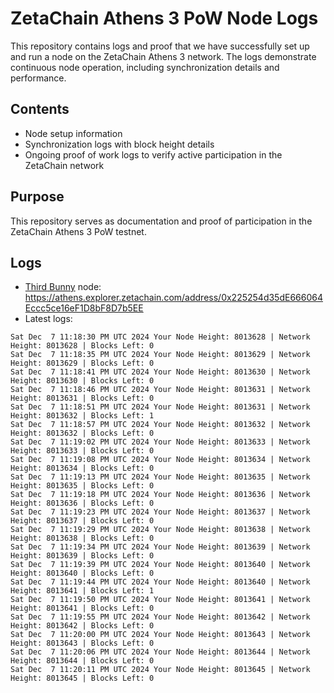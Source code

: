 # ZetaChain Athens 3 PoW Node Logs
This repository contains logs and proof that we have successfully set up and run a node on the ZetaChain Athens 3 network. The logs demonstrate continuous node operation, including synchronization details and performance.

## Contents
- Node setup information
- Synchronization logs with block height details
- Ongoing proof of work logs to verify active participation in the ZetaChain network

## Purpose
This repository serves as documentation and proof of participation in the ZetaChain Athens 3 PoW testnet.

## Logs

- [Third Bunny](https://thirdbunny.xyz/) node: https://athens.explorer.zetachain.com/address/0x225254d35dE666064Eccc5ce16eF1D8bF8D7b5EE
- Latest logs:
```
Sat Dec  7 11:18:30 PM UTC 2024 Your Node Height: 8013628 | Network Height: 8013628 | Blocks Left: 0
Sat Dec  7 11:18:35 PM UTC 2024 Your Node Height: 8013629 | Network Height: 8013629 | Blocks Left: 0
Sat Dec  7 11:18:41 PM UTC 2024 Your Node Height: 8013630 | Network Height: 8013630 | Blocks Left: 0
Sat Dec  7 11:18:46 PM UTC 2024 Your Node Height: 8013631 | Network Height: 8013631 | Blocks Left: 0
Sat Dec  7 11:18:51 PM UTC 2024 Your Node Height: 8013631 | Network Height: 8013632 | Blocks Left: 1
Sat Dec  7 11:18:57 PM UTC 2024 Your Node Height: 8013632 | Network Height: 8013632 | Blocks Left: 0
Sat Dec  7 11:19:02 PM UTC 2024 Your Node Height: 8013633 | Network Height: 8013633 | Blocks Left: 0
Sat Dec  7 11:19:08 PM UTC 2024 Your Node Height: 8013634 | Network Height: 8013634 | Blocks Left: 0
Sat Dec  7 11:19:13 PM UTC 2024 Your Node Height: 8013635 | Network Height: 8013635 | Blocks Left: 0
Sat Dec  7 11:19:18 PM UTC 2024 Your Node Height: 8013636 | Network Height: 8013636 | Blocks Left: 0
Sat Dec  7 11:19:23 PM UTC 2024 Your Node Height: 8013637 | Network Height: 8013637 | Blocks Left: 0
Sat Dec  7 11:19:29 PM UTC 2024 Your Node Height: 8013638 | Network Height: 8013638 | Blocks Left: 0
Sat Dec  7 11:19:34 PM UTC 2024 Your Node Height: 8013639 | Network Height: 8013639 | Blocks Left: 0
Sat Dec  7 11:19:39 PM UTC 2024 Your Node Height: 8013640 | Network Height: 8013640 | Blocks Left: 0
Sat Dec  7 11:19:44 PM UTC 2024 Your Node Height: 8013640 | Network Height: 8013641 | Blocks Left: 1
Sat Dec  7 11:19:50 PM UTC 2024 Your Node Height: 8013641 | Network Height: 8013641 | Blocks Left: 0
Sat Dec  7 11:19:55 PM UTC 2024 Your Node Height: 8013642 | Network Height: 8013642 | Blocks Left: 0
Sat Dec  7 11:20:00 PM UTC 2024 Your Node Height: 8013643 | Network Height: 8013643 | Blocks Left: 0
Sat Dec  7 11:20:06 PM UTC 2024 Your Node Height: 8013644 | Network Height: 8013644 | Blocks Left: 0
Sat Dec  7 11:20:11 PM UTC 2024 Your Node Height: 8013645 | Network Height: 8013645 | Blocks Left: 0
```

